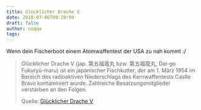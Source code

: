 ```yaml
---
title: Glücklicher Drache V
date: 2018-07-06T09:19:59
draft: false
author: noqqe
tags:
---
```


Wenn dein Fischerboot einem Atomwaffentest der USA zu nah kommt :/

> Glücklicher Drache V (jap. 第五福竜丸 bzw. 第五福龍丸, Dai-go Fukuryū-maru) ist ein
> japanischer Fischkutter, der am 1. März 1954 im Bereich des radioaktiven
> Niederschlags des Kernwaffentests Castle Bravo kontaminiert wurde. Zahlreiche
> Besatzungsmitglieder verstarben an den Folgen.
>
> Quelle: [Glücklicher Drache V](https://de.wikipedia.org/wiki/Gl%C3%BCcklicher_Drache_V)